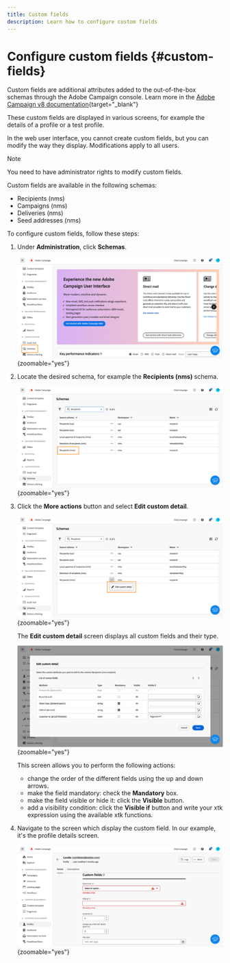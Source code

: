 ```yaml
---
title: Custom fields
description: Learn how to configure custom fields
---
```

# Configure custom fields {#custom-fields}

Custom fields are additional attributes added to the out-of-the-box schemas through the Adobe Campaign console. Learn more in the [Adobe Campaign v8 documentation](https://experienceleague.adobe.com/docs/campaign/campaign-v8/developer/shemas-forms/extend-schema.html){target="_blank"}

These custom fields are displayed in various screens, for example the details of a profile or a test profile.

In the web user interface, you cannot create custom fields, but you can modify the way they display. Modifications apply to all users.

>[!NOTE]
>
>You need to have administrator rights to modify custom fields.

Custom fields are available in the following schemas:

* Recipients (nms)
* Campaigns (nms)
* Deliveries (nms)
* Seed addresses (nms)

To configure custom fields, follow these steps:

1. Under **Administration**, click **Schemas**.

    ![](assets/custom-fields.png){zoomable="yes"}

1. Locate the desired schema, for example the **Recipients (nms)** schema.

    ![](assets/custom-fields2.png){zoomable="yes"}

1. Click the **More actions** button and select **Edit custom detail**. 

    ![](assets/custom-fields3.png){zoomable="yes"}

    The **Edit custom detail** screen displays all custom fields and their type. 

    ![](assets/custom-fields4.png){zoomable="yes"}

    This screen allows you to perform the following actions:

    * change the order of the different fields using the up and down arrows.
    * make the field mandatory: check the **Mandatory** box. 
    * make the field visible or hide it: click the **Visible** button.
    * add a visibility condition: click the **Visible if** button and write your xtk expression using the available xtk functions.

1. Navigate to the screen which display the custom field. In our example, it's the profile details screen.

    ![](assets/custom-fields5.png){zoomable="yes"}
